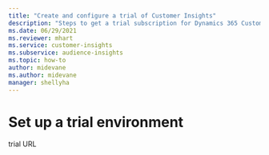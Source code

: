 ```yaml
---
title: "Create and configure a trial of Customer Insights"
description: "Steps to get a trial subscription for Dynamics 365 Customer Insights and configure it ."
ms.date: 06/29/2021
ms.reviewer: mhart
ms.service: customer-insights
ms.subservice: audience-insights
ms.topic: how-to
author: midevane
ms.author: midevane
manager: shellyha
---
```


# Set up a trial environment

trial URL